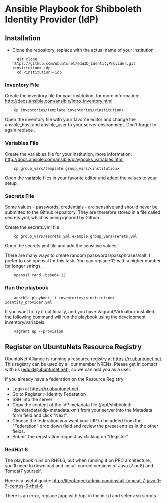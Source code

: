 # Ansible Playbook for Shibboleth Identity Provider (IdP)


## Installation

* Clone the repository, replace <institution> with the actual name of your institution

        git clone  https://github.com/ubuntunet/eduID_IdentityProvider.git <institution>-idp
        cd <institution>-idp

### Inventory File

Create the inventory file for your institution, for more information: http://docs.ansible.com/ansible/intro_inventory.html

        cp inventories/template inventories/<institution>

Open the inventory file with your favorite editor and change the ansible_host and ansible_user to your server environment. Don't forget to again replace <institution>.

### Variables File

Create the variables file for your institution, more information: http://docs.ansible.com/ansible/playbooks_variables.html

        cp group_vars/template group_vars/<institution>

Open the variable files in your favorite editor and adapt the values to your setup.


### Secrets File

Some values - passwords, credentials - are sensitive and should never be submitted to the Github repository. They are therefore stored in a file called secrets.yml, which is being ignored by Github.

Create the secrets.yml file

        cp group_vars/secrets.yml.example group_vars/serets.yml

Open the secrets.yml file and add the sensitive values.

There are many ways to create random passwords/passphrases/salt, I prefer to use openssl for this task. You can replace 12 with a higher number for longer strings.

        openssl rand -base64 12


### Run the playbook

        ansible-playbook -i inventories/<institution> identity_provider.yml 

If you want to try it out locally, and you have Vagrant/Virtualbox installed, the following command will run the playbook using the development inventory/variabels.

        vagrant up --provision



## Register on UbuntuNets Resource Registry 

UbuntuNet Alliance is running a resource registry at https://rr.ubuntunet.net. This registry can be used by all our member NRENs. Please get in contact with us (eduid@ubuntunet.net), so we can add you as a user.

If you already have a federation on the Resource Registry:
* Login at https://rr.ubuntunet.net
* Go to Register > Identity Federation
* SSH into the server
* Copy the content of the IdP metadata file (/opt/shibboleth-idp/metadata/idp-metadata.xml) from your server into the Metadata form field and click "Next".
* Choose the federation you want your IdP to be added from the "Federation" drop down field and review the preset entries in the other fields.
* Submit the registration request by clicking on "Register"


### RedHat 6

The playbook runs on RHEL6, but when running it on PPC architecture, you'll need to download and install current versions of Java (7 or 8) and Tomcat7 yourself.

Here is a useful guide:
http://lifeofageekadmin.com/install-tomcat-7-java-1-7-centos-6-rhel-6

There is an error, replace /app with /opt in the init.d and setenv.sh scripts.

